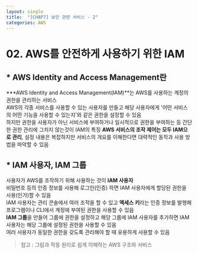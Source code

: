 ```yaml
---
layout: single
title:  "[CHAP7] 보안 관련 서비스 - 2"
categories: AWS
---
```


# 02. AWS를 안전하게 사용하기 위한 IAM

## * AWS Identity and Access Management란

***AWS Identity and Access Management(IAM)**는 AWS를 사용하는 계정의 권한을 관리하는 서비스  
AWS의 각종 서비스를 사용할 수 있는 사용자를 만들고 해당 사용자에게 '어떤 서비스의 어떤 기능을 사용할 수 있는지'와 같은 권한을 설정할 수 있음  
하지만 권한을 사용자가 아닌 서비스에 부여하거나 일시적으로 권한을 부여하는 등 간단한 권한 관리에 그치지 않는것이 IAM의 특징
**AWS 서비스의 조작 제어는 모두 IAM으로 관리**, 설정 내용은 복잡하지만 서비스의 개요를 이해한다면 대략적인 동작과 사용 방법을 파악할 수 있음  


## * IAM 사용자, IAM 그룹

사용자가 AWS를 조작하기 위해 사용하는 것이 **IAM 사용자**  
비밀번호 등의 인증 정보를 사용해 로그인(인증) 하면 IAM 사용자에게 할당된 권한을 사용(인가)할 수 있음  
IAM 사용자는 관리 콘솔에서 여러 조작을 할 수 있고 **엑세스 키**라는 인증 정보를 발행해 프로그램이나 CLI에서 계정에 부여된 권한을 사용할 수 있음  
**IAM 그룹**을 만들어 그룹에 권한을 설정하고 해당 그룹에 IAM 사용자를 추가하면 IAM 사용자는 해당 그룹에 설정된 권한을 사용할 수 있음  
여러 사용자가 동일한 권한을 갖도록 관리해야 할 때 유용하게 사용할 수 있음  



> 참고 : 그림과 작동 원리로 쉽게 이해하는 AWS 구조와 서비스